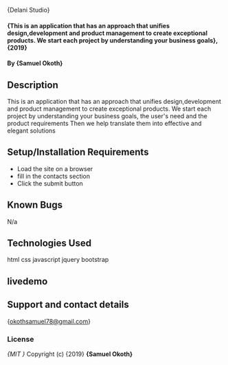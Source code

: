 {Delani Studio}

#### {This is an application that has an approach that unifies design,development and product management to create exceptional products. We start each project by understanding your business goals}, {2019}

#### By **{Samuel Okoth}**

## Description

This is an application that has an approach that unifies design,development and product management to create exceptional products. We start each project by understanding your business goals, the user's need and the product requirements Then we help translate them into effective and elegant solutions

## Setup/Installation Requirements

-   Load the site on a browser
-   fill in the contacts section
-   Click the submit button

## Known Bugs

N/a

## Technologies Used

html
css
javascript
jquery
bootstrap

## livedemo

## Support and contact details

{okothsamuel78@gmail.com}

### License

_{MIT }_
Copyright (c) {2019} **{Samuel Okoth}**
